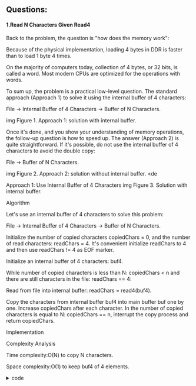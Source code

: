 ## Questions:

#### 1.Read N Characters Given Read4

Back to the problem, the question is "how does the memory work":

Because of the physical implementation, loading 4 bytes in DDR is faster than to load 1 byte 4 times.

On the majority of computers today, collection of 4 bytes, or 32 bits, is called a word. Most modern CPUs are optimized for the operations with words.

To sum up, the problem is a practical low-level question. The standard approach (Approach 1) to solve it using the internal buffer of 4 characters:

File -> Internal Buffer of 4 Characters -> Buffer of N Characters.

img Figure 1. Approach 1: solution with internal buffer.

Once it's done, and you show your understanding of memory operations, the follow-up question is how to speed up. The answer (Approach 2) is quite straightforward. If it's possible, 
do not use the internal buffer of 4 characters to avoid the double copy:

File -> Buffer of N Characters.

img Figure 2. Approach 2: solution without internal buffer.
<de


Approach 1: Use Internal Buffer of 4 Characters
img Figure 3. Solution with internal buffer.

Algorithm

Let's use an internal buffer of 4 characters to solve this problem:

File -> Internal Buffer of 4 Characters -> Buffer of N Characters.

Initialize the number of copied characters copiedChars = 0, and the number of read characters: readChars = 4. It's convenient initialize readChars to 4 and then use readChars != 4 as EOF marker.

Initialize an internal buffer of 4 characters: buf4.

While number of copied characters is less than N: copiedChars < n and there are still characters in the file: readChars == 4:

Read from file into internal buffer: readChars = read4(buf4).

Copy the characters from internal buffer buf4 into main buffer buf one by one. Increase copiedChars after each character. In the number of copied characters is equal to N: copiedChars == n, interrupt the copy process and return copiedChars.

Implementation


Complexity Analysis

Time complexity:O(N) to copy N characters.

Space complexity:O(1) to keep buf4 of 4 elements.
<details>
  <summary>code</summary>
  ```
class Solution {
public:
    int read(char *buf, int n) {
        int copiedChars = 0, readChars = 4;
        char buf4[4];
        
        while (copiedChars < n && readChars == 4) {
            readChars = read4(buf4);
            
            for (int i = 0; i < readChars; ++i) {
                if (copiedChars == n)
                    return copiedChars;
                buf[copiedChars] = buf4[i];
                ++copiedChars;    
            }    
        }
        return copiedChars;
    }
};
  ```
  </details>

Approach 2: Speed Up: No Internal Buffer
img Figure 4. Solution without internal buffer.

This solution is mainly suitable for the languages (C, C++, Golang) where pointers allow to append directly to the primary buffer buf.

Algorithm

Initialize the number of copied characters copiedChars = 0, and the number of read characters: readChars = 4.

While number of copied characters is less than N: copiedChars < n and there are still characters in the file: readChars == 4:

Read from file directly into buffer: read4(buf + copiedChars).

Increase copiedChars: copiedChars += readChars.

Now buf contains at least N characters. Return min(n, copiedChars).

Implementation
<details>
  <summary>code</summary>
  ```
  class Solution {
public:
    int read(char *buf, int n) {
        int copiedChars = 0, readChars = 4;
        
        while (copiedChars < n && readChars == 4) {
            readChars = read4(buf + copiedChars);
            copiedChars += readChars;
        }
        return min(n, copiedChars);
    }
};
                              
 ```
 </details>
Complexity Analysis

Time complexity: \mathcal{O}(N)O(N) to copy N characters.

Space complexity: \mathcal{O}(1)O(1).
